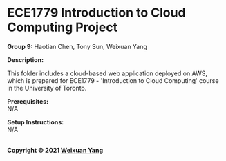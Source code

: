 # ECE1779 Introduction to Cloud Computing Project

<b>Group 9: </b> Haotian Chen, Tony Sun, Weixuan Yang

<b>Description:</b><br>

This folder includes a cloud-based web application deployed on AWS, which is prepared for ECE1779 - 'Introduction to Cloud Computing' course in the University of Toronto.

<b>Prerequisites:</b><br>
N/A

<b>Setup Instructions:</b><br>
N/A

<br><b>Copyright © 2021 [Weixuan Yang](https://www.linkedin.com/in/weixuanyang/)</b>
